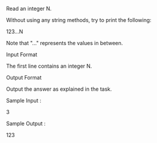 Read an integer N.

Without using any string methods, try to print the following:

123...N

Note that "..." represents the values in between.

Input Format

The first line contains an integer N.

Output Format

Output the answer as explained in the task.

Sample Input :

3

Sample Output :

123
